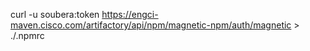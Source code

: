 

curl -u soubera:token https://engci-maven.cisco.com/artifactory/api/npm/magnetic-npm/auth/magnetic > ./.npmrc
